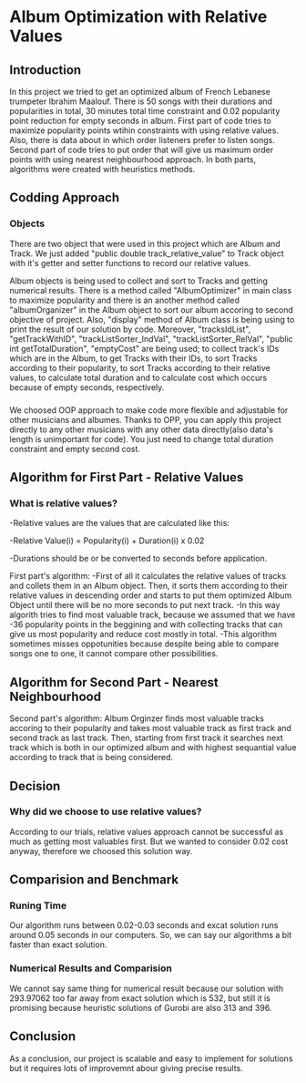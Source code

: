 # Album Optimization with Relative Values

## Introduction
In this project we tried to get an optimized album of French Lebanese trumpeter Ibrahim Maalouf. There is 50 songs with their durations and popularities in total, 30 minutes total time constraint and 0.02 popularity point reduction for empty seconds in album. First part of code tries to maximize popularity points wtihin constraints with using relative values. Also, there is data about in which order listeners prefer to listen songs. Second part of code tries to put order that will give us maximum order points with using nearest neighbourhood approach. In both parts, algorithms were created with heuristics methods.

## Codding Approach
### Objects
There are two object that were used in this project which are Album and Track. We just added "public double track_relative_value" to Track object with it's getter and setter functions to record our relative values. 

Album objects is being used to collect and sort to Tracks and  getting numerical results. There is a method called "AlbumOptimizer" in main class to maximize popularity and there is an another method called "albumOrganizer" in the Album object to sort our album accoring to second objective of project. Also, "display" method of Album class is being using to print the result of our solution by code. Moreover, "tracksIdList", "getTrackWithID", "trackListSorter_IndVal", "trackListSorter_RelVal", "public int getTotalDuration", "emptyCost" are being used; to collect track's IDs which are in the Album, to get Tracks with their IDs, to sort Tracks according to their popularity, to sort Tracks according to their relative values, to calculate total duration and to calculate cost which occurs because of empty seconds, respectively. 

### 
We choosed OOP approach to make code more flexible and adjustable for other musicians and albumes. Thanks to OPP, you can apply this project directly to any other musicians with any other data directly(also data's length is unimportant for code). You just need to change total duration constraint and empty second cost.


## Algorithm for First Part - Relative Values
### What is relative values?
-Relative values are the values that are calculated like this:

-Relative Value(i) = Popularity(i) + Duration(i) x 0.02

-Durations should be or be converted to seconds before application.

First part's algorithm:
-First of all it calculates the relative values of tracks and collets them in an Album object. Then, it sorts them according to their relative values in descending order and starts to put them optimized Album Object until there will be no more seconds to put next track.
-In this way algorith tries to find most valuable track, because we assumed that we have -36 popularity points in the beggining and with collecting tracks that can give us most popularity and reduce cost mostly in total.
-This algorithm sometimes misses oppotunities because despite being able to compare songs one to one, it cannot compare other possibilities.

## Algorithm for Second Part - Nearest Neighbourhood
Second part's algorithm:
Album Orginzer finds most valuable tracks accoring to their popularity and takes most valuable track as first track and second track as last track. Then, starting from first track it searches next track which is both in our optimized album and with highest sequantial value according to track that is being considered.

## Decision
### Why did we choose to use relative values?
According to our trials, relative values approach cannot be successful as much as getting most valuables first. But we wanted to consider 0.02 cost anyway, therefore we choosed this solution way.

## Comparision and Benchmark
### Runing Time
Our algorithm runs between 0.02-0.03 seconds and excat solution runs around 0.05 seconds in our computers. So, we can say our algorithms a bit faster than exact solution.
### Numerical Results and Comparision
We cannot say same thing for numerical result because our solution with 293.97062 too far away from exact solution which is 532, but still it is promising because heuristic solutions of Gurobi are also 313 and 396.

## Conclusion
As a conclusion, our project is scalable and easy to implement for solutions but it requires lots of improvemnt abour giving precise results.
